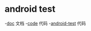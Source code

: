 # android test
-[doc](https://developer.android.com/training/testing) 文档
-[code](https://github.com/android/testing-samples/tree/main) 代码
-[android-test](https://github.com/android/android-test/tree/main) 代码
